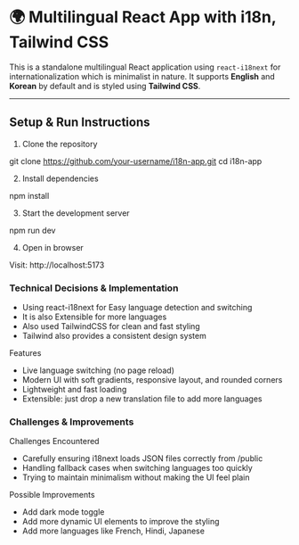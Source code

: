 # 🌍 Multilingual React App with i18n, Tailwind CSS 

This is a standalone multilingual React application using `react-i18next` for internationalization which is minimalist in nature. It supports **English** and **Korean** by default and is styled using **Tailwind CSS**.  

---

## Setup & Run Instructions

 1. Clone the repository

git clone https://github.com/your-username/i18n-app.git
cd i18n-app

 2. Install dependencies

npm install

 3. Start the development server

npm run dev

 4. Open in browser

Visit: http://localhost:5173

### Technical Decisions & Implementation

- Using react-i18next for Easy language detection and switching
- It is also Extensible for more languages
- Also used TailwindCSS for clean and fast styling 
- Tailwind also provides a consistent design system

 Features

- Live language switching (no page reload)
- Modern UI with soft gradients, responsive layout, and rounded corners
- Lightweight and fast loading
- Extensible: just drop a new translation file to add more languages

### Challenges & Improvements

Challenges Encountered
- Carefully ensuring i18next loads JSON files correctly from /public
- Handling fallback cases when switching languages too quickly
- Trying to maintain minimalism without making the UI feel plain

Possible Improvements
- Add dark mode toggle
- Add more dynamic UI elements to improve the styling
- Add more languages like French, Hindi, Japanese



